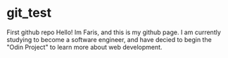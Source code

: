 # git_test
First github repo
Hello! Im Faris, and this is my github page. I am currently studying to become a software engineer,
and have decied to begin the "Odin Project" to learn more about web development. 